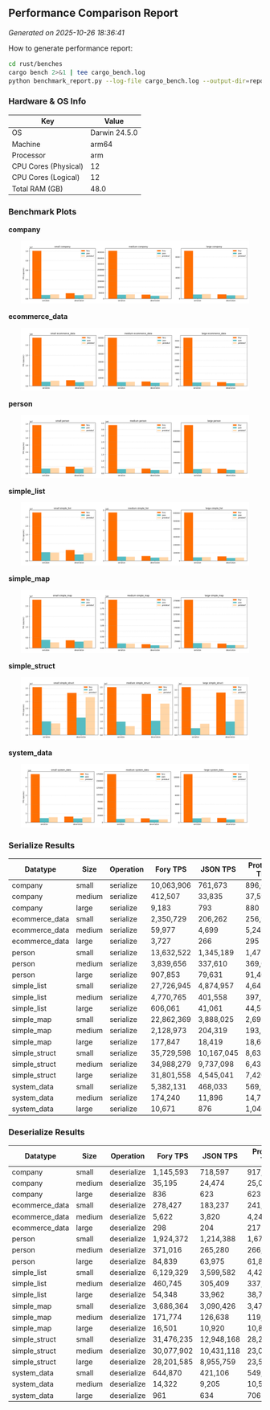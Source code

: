 ## Performance Comparison Report

_Generated on 2025-10-26 18:36:41_

How to generate performance report:

```bash
cd rust/benches
cargo bench 2>&1 | tee cargo_bench.log
python benchmark_report.py --log-file cargo_bench.log --output-dir=report_output
```

### Hardware & OS Info

| Key                  | Value         |
| -------------------- | ------------- |
| OS                   | Darwin 24.5.0 |
| Machine              | arm64         |
| Processor            | arm           |
| CPU Cores (Physical) | 12            |
| CPU Cores (Logical)  | 12            |
| Total RAM (GB)       | 48.0          |

### Benchmark Plots

**company**

<p align="center">
<img src="company.png" width="90%">
</p>

**ecommerce_data**

<p align="center">
<img src="ecommerce_data.png" width="90%">
</p>

**person**

<p align="center">
<img src="person.png" width="90%">
</p>

**simple_list**

<p align="center">
<img src="simple_list.png" width="90%">
</p>

**simple_map**

<p align="center">
<img src="simple_map.png" width="90%">
</p>

**simple_struct**

<p align="center">
<img src="simple_struct.png" width="90%">
</p>

**system_data**

<p align="center">
<img src="system_data.png" width="90%">
</p>

### Serialize Results

| Datatype       | Size   | Operation | Fory TPS   | JSON TPS   | Protobuf TPS | Fastest |
| -------------- | ------ | --------- | ---------- | ---------- | ------------ | ------- |
| company        | small  | serialize | 10,063,906 | 761,673    | 896,620      | fory    |
| company        | medium | serialize | 412,507    | 33,835     | 37,590       | fory    |
| company        | large  | serialize | 9,183      | 793        | 880          | fory    |
| ecommerce_data | small  | serialize | 2,350,729  | 206,262    | 256,970      | fory    |
| ecommerce_data | medium | serialize | 59,977     | 4,699      | 5,242        | fory    |
| ecommerce_data | large  | serialize | 3,727      | 266        | 295          | fory    |
| person         | small  | serialize | 13,632,522 | 1,345,189  | 1,475,035    | fory    |
| person         | medium | serialize | 3,839,656  | 337,610    | 369,031      | fory    |
| person         | large  | serialize | 907,853    | 79,631     | 91,408       | fory    |
| simple_list    | small  | serialize | 27,726,945 | 4,874,957  | 4,643,172    | fory    |
| simple_list    | medium | serialize | 4,770,765  | 401,558    | 397,551      | fory    |
| simple_list    | large  | serialize | 606,061    | 41,061     | 44,565       | fory    |
| simple_map     | small  | serialize | 22,862,369 | 3,888,025  | 2,695,999    | fory    |
| simple_map     | medium | serialize | 2,128,973  | 204,319    | 193,132      | fory    |
| simple_map     | large  | serialize | 177,847    | 18,419     | 18,668       | fory    |
| simple_struct  | small  | serialize | 35,729,598 | 10,167,045 | 8,633,342    | fory    |
| simple_struct  | medium | serialize | 34,988,279 | 9,737,098  | 6,433,350    | fory    |
| simple_struct  | large  | serialize | 31,801,558 | 4,545,041  | 7,420,049    | fory    |
| system_data    | small  | serialize | 5,382,131  | 468,033    | 569,930      | fory    |
| system_data    | medium | serialize | 174,240    | 11,896     | 14,753       | fory    |
| system_data    | large  | serialize | 10,671     | 876        | 1,040        | fory    |

### Deserialize Results

| Datatype       | Size   | Operation   | Fory TPS   | JSON TPS   | Protobuf TPS | Fastest |
| -------------- | ------ | ----------- | ---------- | ---------- | ------------ | ------- |
| company        | small  | deserialize | 1,145,593  | 718,597    | 917,431      | fory    |
| company        | medium | deserialize | 35,195     | 24,474     | 25,057       | fory    |
| company        | large  | deserialize | 836        | 623        | 623          | fory    |
| ecommerce_data | small  | deserialize | 278,427    | 183,237    | 241,109      | fory    |
| ecommerce_data | medium | deserialize | 5,622      | 3,820      | 4,249        | fory    |
| ecommerce_data | large  | deserialize | 298        | 204        | 217          | fory    |
| person         | small  | deserialize | 1,924,372  | 1,214,388  | 1,675,631    | fory    |
| person         | medium | deserialize | 371,016    | 265,280    | 266,333      | fory    |
| person         | large  | deserialize | 84,839     | 63,975     | 61,820       | fory    |
| simple_list    | small  | deserialize | 6,129,329  | 3,599,582  | 4,429,286    | fory    |
| simple_list    | medium | deserialize | 460,745    | 305,409    | 337,336      | fory    |
| simple_list    | large  | deserialize | 54,348     | 33,962     | 38,776       | fory    |
| simple_map     | small  | deserialize | 3,686,364  | 3,090,426  | 3,477,051    | fory    |
| simple_map     | medium | deserialize | 171,774    | 126,638    | 119,323      | fory    |
| simple_map     | large  | deserialize | 16,501     | 10,920     | 10,853       | fory    |
| simple_struct  | small  | deserialize | 31,476,235 | 12,948,168 | 28,280,543   | fory    |
| simple_struct  | medium | deserialize | 30,077,902 | 10,431,118 | 23,012,841   | fory    |
| simple_struct  | large  | deserialize | 28,201,585 | 8,955,759  | 23,528,858   | fory    |
| system_data    | small  | deserialize | 644,870    | 421,106    | 549,209      | fory    |
| system_data    | medium | deserialize | 14,322     | 9,205      | 10,565       | fory    |
| system_data    | large  | deserialize | 961        | 634        | 706          | fory    |
